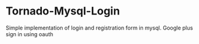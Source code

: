 # Tornado-Mysql-Login
Simple implementation of login and registration form in mysql.
Google plus sign in using oauth
